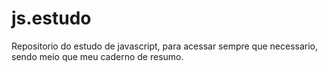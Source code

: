 # js.estudo
Repositorio do estudo de javascript, para acessar sempre que necessario, sendo meio que meu caderno de resumo.
